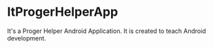 # ItProgerHelperApp
It's a Proger Helper Android Application.
It is created to teach Android development.

